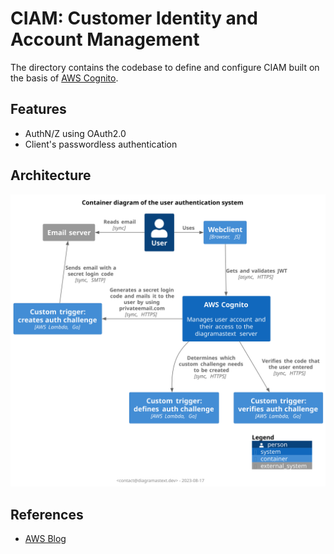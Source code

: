 # CIAM: Customer Identity and Account Management

The directory contains the codebase to define and configure CIAM built on the basis
of [AWS Cognito](https://aws.amazon.com/cognito/).

## Features

- AuthN/Z using OAuth2.0
- Client's passwordless authentication

## Architecture

![arch-authN](c4_l2_auth.svg)

## References

- [AWS Blog](https://aws.amazon.com/blogs/mobile/implementing-passwordless-email-authentication-with-amazon-cognito/)
